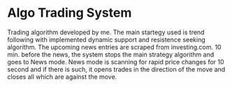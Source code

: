# Algo Trading System
Trading algorithm developed by me.
The main startegy used is trend following with implemented dynamic support and resistence seeking algorithm.
The upcoming news entries are scraped from investing.com. 10 min. before the news, the system stops the main strategy algorithm and goes to News mode.
News mode is scanning for rapid price changes for 10 second and if there is such, it opens trades in the direction of the move and closes all which are against the move.
